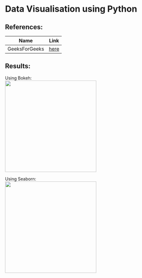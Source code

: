 # Data Visualisation using Python 
## References:
|Name|Link|
|:--:|:--:|
| GeeksForGeeks | [here](https://www.geeksforgeeks.org/data-visualization-with-python/)|

## Results:
Using Bokeh: <br>
<img src="https://user-images.githubusercontent.com/92100787/224265974-2c3f6ba4-eda0-4fef-9132-3f6dfbfe04d5.png" height="300">

Using Seaborn: <br>
<img src="https://user-images.githubusercontent.com/92100787/224267157-2c58d8e4-0862-4bcd-b90a-d60987037a12.png" height="300">
